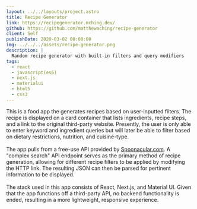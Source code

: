 ```yaml
---
layout: ../../layouts/project.astro
title: Recipe Generator
link: https://recipegenerator.mching.dev/
github: https://github.com/matthewaching/recipe-generator
client: Self
publishDate: 2020-03-02 00:00:00
img: ../../../assets/recipe-generator.png
description: |
  Random recipe generator with built-in filters and query modifiers
tags:
  - react
  - javascript(es6)
  - next.js
  - materialui
  - html5
  - css3
---
```


This is a food app the generates recipes based on user-inputted filters. The recipe is displayed on a card container that lists ingredients, recipe steps, and a link to the original third-party website. Presently, the user is only able to enter keyword and ingredient queries but will later be able to filter based on dietary restrictions, nutrition, and cuisine-type.
<br/>
<br/>
The app pulls from a free-use API provided by [Spoonacular.com](https://spoonacular.com/). A "complex search" API endpoint serves as the primary method of recipe generation, allowing for different recipe filters to be applied by modifying the HTTP link. The resulting JSON can then be parsed for pertinent information to be displayed.
<br/>
<br/>
The stack used in this app consists of React, Next.js, and Material UI. Given that the app functions off a third-party API, no backend functionality is ended, resulting in a more lightweight, responsive experience.